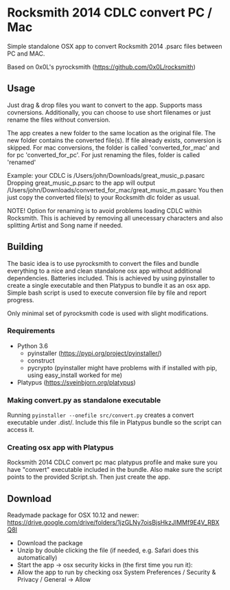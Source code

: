 # Rocksmith 2014 CDLC convert PC / Mac #
Simple standalone OSX app to convert Rocksmith 2014 .psarc files between PC and MAC.

Based on 0x0L's pyrocksmith (https://github.com/0x0L/rocksmith)

## Usage ##
Just drag & drop files you want to convert to the app. Supports mass covnersions.
Additionally, you can choose to use short filenames or just rename the files without conversion.

The app creates a new folder to the same location as the original file. The new folder
contains the converted file(s). If file already exists, conversion is skipped.
For mac conversions, the folder is called 'converted_for_mac' and for pc 'converted_for_pc'.
For just renaming the files, folder is called 'renamed'

Example: your CDLC is /Users/john/Downloads/great_music_p.pasarc
Dropping great_music_p.psarc to the app will output
/Users/john/Downloads/converted_for_mac/great_music_m.pasarc
You then just copy the converted file(s) to your Rocksmith dlc folder as usual.

NOTE! Option for renaming is to avoid problems loading CDLC within Rocksmith. 
This is achieved by removing all unecessary characters and also splitting Artist and Song name
if needed.

## Building ##
The basic idea is to use pyrocksmith to convert the files and
bundle everything to a nice and clean standalone osx app without additional
dependencies. Batteries included. This is achieved
by using pyinstaller to create a single executable and then Platypus to 
bundle it as an osx app. Simple bash script is used to execute conversion file by file
and report progress.

Only minimal set of pyrocksmith code is used with slight modifications.

### Requirements ###
* Python 3.6
   * pyinstaller (https://pypi.org/project/pyinstaller/)
   * construct
   * pycrypto (pyinstaller might have problems with if installed with pip, using easy_install worked for me)
* Platypus (https://sveinbjorn.org/platypus)

### Making convert.py as standalone executable ###
Running `pyinstaller --onefile src/convert.py` creates a convert executable under .dist/.
Include this file in Platypus bundle so the script can access it.

### Creating osx app with Platypus ###
Rocksmith 2014 CDLC convert pc mac platypus profile and make sure you have "convert" executable included in the bundle. Also make sure the script points to the provided Script.sh. Then just create the app.

## Download ##
Readymade package for OSX 10.12 and newer: https://drive.google.com/drive/folders/1jzGLNy7oisBjsHkzJIMMf9E4V_RBXQ8I

* Download the package
* Unzip by double clicking the file (if needed, e.g. Safari does this automatically)
* Start the app -> osx security kicks in (the first time you run it):
* Allow the app to run by checking osx System Preferences / Security & Privacy / General -> Allow

